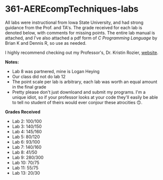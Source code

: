 # 361-AEREcompTechniques-labs 

All labs were instructional from Iowa State University, and had strong guidance from the Prof. and TA's. The grade received for each lab is denoted below, with comments for missing points. 
The entire lab manual is attached, and I've also attached a pdf form of _C Programming Language_ by Brian K and Dennis R, so use as needed. 

I highly recommend checking out my Professor's, Dr. Kristin Rozier, [website](http://temporallogic.org/courses/AERE361/).

**Notes:**

* Lab 8 was partnered, mine is Logan Heying
* Our class did not do lab 12
* The point scale per lab is arbitrary, each lab was worth an equal amount in the final grade
* Pretty please don't just downloand and submit my programs. I'm a unique idiot, so if your professor looks at your code they'll easily be able to tell no student of theirs would ever conjour these atrocities 🙃.  

**Grades Received** 

* Lab 2: 100/100
* Lab 3: 140/150
* Lab 4: 145/160
* Lab 5: 80/120
* Lab 6: 93/100
* Lab 7: 140/160
* Lab 8: 41/50
* Lab 9: 280/300
* Lab 10: 70/75
* Lab 11: 55/75
* Lab 13: 20/30
